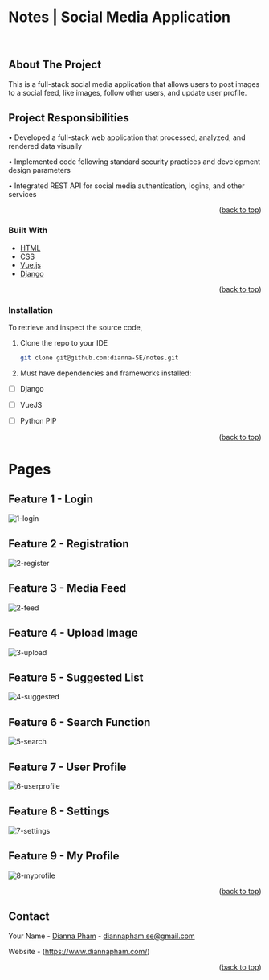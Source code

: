 # Notes | Social Media Application

<!-- PROJECT LOGO -->
<br />




<!-- ABOUT THE PROJECT -->
## About The Project

This is a full-stack social media application that allows users to post images to a social feed, like images, follow other users, and update user  profile.

## Project Responsibilities
• Developed a full-stack web application that processed, analyzed, and rendered data visually

• Implemented code following standard security practices and development design parameters

• Integrated REST API for social media authentication, logins, and other services


<p align="right">(<a href="#top">back to top</a>)</p>



### Built With

* [HTML](https://html.spec.whatwg.org/)
* [CSS](https://developer.mozilla.org/en-US/docs/Web/CSS)
* [Vue.js](https://vuejs.org/)
* [Django](https://www.djangoproject.com/)

<p align="right">(<a href="#top">back to top</a>)</p>


### Installation
To retrieve and inspect the source code,
1. Clone the repo to your IDE
   ```sh
   git clone git@github.com:dianna-SE/notes.git
   ```
2. Must have dependencies and frameworks installed:
- [ ]  Django
- [ ]  VueJS
- [ ]  Python PIP


<p align="right">(<a href="#top">back to top</a>)</p>


<!-- PAGES -->
# Pages

## Feature 1 - Login 
![1-login](https://user-images.githubusercontent.com/97206862/175224678-3cf39b51-e083-4649-8b92-a6558e4dced4.png)
## Feature 2 - Registration 
![2-register](https://user-images.githubusercontent.com/97206862/175224693-358f4751-92fa-40cf-979f-0aa3101056c2.png)
## Feature 3 - Media Feed
![2-feed](https://user-images.githubusercontent.com/97206862/175224683-fd0d6e45-669e-4558-8a0c-efa9737bd65d.png)
## Feature 4 - Upload Image
![3-upload](https://user-images.githubusercontent.com/97206862/175224695-5fa4591a-8096-4234-989a-99295ea2f841.png)
## Feature 5 - Suggested List
![4-suggested](https://user-images.githubusercontent.com/97206862/175224698-ce7579fa-79b8-4cba-a530-23241647dccb.png)
## Feature 6 - Search Function
![5-search](https://user-images.githubusercontent.com/97206862/175224701-1b96e9e6-b5ca-4040-acf1-de65669bf71d.png)
## Feature 7 - User Profile
![6-userprofile](https://user-images.githubusercontent.com/97206862/175224703-c009e5b2-4a3f-4fd6-b6b8-cea3941a32a8.png)
## Feature 8 - Settings 
![7-settings](https://user-images.githubusercontent.com/97206862/175224707-24c429dd-fbd7-4f96-b4bb-2b1350457255.png)
## Feature 9 - My Profile
![8-myprofile](https://user-images.githubusercontent.com/97206862/175224708-7e956a82-eada-48ec-9fd7-19f0da124c1c.png)


<p align="right">(<a href="#top">back to top</a>)</p>


<!-- CONTACT -->
## Contact

Your Name - [Dianna Pham](https://www.linkedin.com/in/diannapham-se/) - diannapham.se@gmail.com

Website - (https://www.diannapham.com/)

<p align="right">(<a href="#top">back to top</a>)</p>

